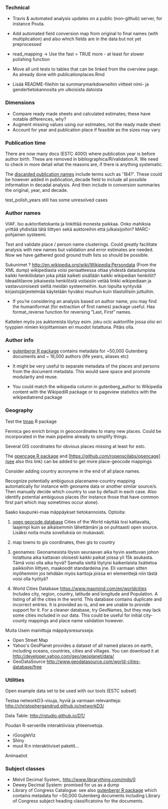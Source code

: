 ### Technical

 * Travis & automated analysis updates on a public (non-github)
   server, for instance Pouta.

 * Add automated field conversion map from original to final names
   (with multiplication) and also which fields are in the data but not
   yet preprocessed

 * read_mapping -> Use the fast = TRUE more - at least for slower
   polishing function

 * Move all unit tests to tables that can be linked from the overview
   page. As already done with publicationplaces.Rmd

 * Lisää README-fileihin tai summarymarkdowneihin viitteet nimi- ja
   gendertietokannosita ym ulkoisista datoista


### Dimensions

  * Compare ready made sheets and calculated estimates; these have
    notable differences, why?
  * Augment missing values using our estimates, not the ready made sheet 
  * Account for year and publication place if feasible as the sizes may vary


### Publication time

There are now many docs (ESTC 4000) where publication year is before
author birth. These are removed in bibliographica/R/validation.R. We
need to check in more detail what the reasons are, if there is
anything systematic.

The [discarded publication
names](https://github.com/rOpenGov/fennica/blob/master/inst/examples/output.tables/publication_year_discarded.csv)
include terms such as '184?'. These could be however added in
publication_decade field to include all possible information in
decadal analysis. And then include in conversion summaries the
original, year, and decade.

test_polish_years still has some unresolved cases


### Author names

VIAF. Iso auktoritietokanta ja linkittää monesta paikkaa. Onko
mahiksia yrittää yhdistää tätä liittyen sekä auktoreihin että
julkaisijoihin? MARC-pohjainen systeemi.

Test and validate place / person name clusterings. Could greatly
facilitate analysis with new names but validation and error estimates
are needed. Now we have gathered good ground truth lists so should be
possible.

Sukunimet ?  http://en.wikipedia.org/wiki/Wikipedia:Persondata (From
the XML dump) wikipediasta voisi periaatteessa ottaa yhdestä
datadumpista kaikki henkilödatan joka pitää kaiketi sisällään kaikki
wikipedian henkilöt? Ideaalitilanne jokaisesta henkilöstä voitaisiin
vetää linkki wikipediaan ja vastavuoroisesti sieltä meidän
systeemeihin. kun lopulta syntyvää kirjastojärjestelmää käytetään
hyväksi muuhun kuin tilastollisiin juttuihin.

 * If you’re considering an analysis based on author name, you may
   find the humaniformat (for extraction of first names) package
   useful. Has format_reverse function for reversing “Last, First”
   names.

Kattelen myös jos auktoreista löytyy esim. joku oclc auktorifile jossa
olisi eri tyyppien nimien kirjoittamisen eri muodot listattuna. Pitäis
olla.


### Author info

 * [gutenbergr R package](https://cran.rstudio.com/web/packages/gutenbergr/vignettes/intro.html) contains metadata for ~50,000 Gutenberg documents and ~ 16,000 authors (life years, aliases etc) 

 * It might be very useful to separate metadata of the places and
   persons from the document metadata. This would save space and
   promote modularity and reuse.

 * You could match the wikipedia column in gutenberg_author to
   Wikipedia content with the WikipediR package or to pageview
   statistics with the wikipediatrend package


### Geography

Test the [tmap](https://cran.r-project.org/web/packages/tmap/vignettes/tmap-nutshell.html) R package

Fennica geo enrich brings in geocoordinates to many new places. Could
be incorporated in the main pipeline already to simplify things.

Several GIS coordinates for obvious places missing at least for estc.

The [opencage R
package](https://cran.r-project.org/web/packages/opencage/vignettes/opencage.html)
and [https://github.com/ropenscilabs/opencage](see also this link) can be added
to get more place-geocode mappings

Consider adding country acronyme in the end of all place names.

Recognize potentially ambiguous placename-country mapping
automatically for instance with geoname data or another similar
source/s. Then manually decide which country to use by default in each
case. Also identify potential ambiguous places (for instance those
that have common first part which may sometimes occur alone).

Saako kaupunki-maa mäppäykset tietokannoista. Optioita:

1) [open geocode
   database](http://www.opengeocode.org/download.php#cities) Cities of
   the World näyttää tosi kattavalta, laajempi kuin se aikaisemmin
   lähettämäni ja on puhtaasti open source. Lisäksi noita muita
   sovelluksia on mukavasti.

2) map towns to gis coordinates, then gis to country

3) geonames: Geonamesista löysin seuraavan aika hyvin asettuvan johon
   listattuna aika kattavan oloisesti kaikki paikat joissa yli 15k
   asukasta. Tämä voisi olla aika hyvä? Samalla sieltä löytyisi
   kaikenlaista lisätietoa paikkoihin liittyen, maakoodit standardeina
   jne. Eli varmaan sitten myöhemmin jos tehdään myös karttoja joissa
   eri elementtejä niin tästä voisi olla hyötyä?

4) World Cities Database https://www.maxmind.com/en/worldcities
  Includes city, region, country, latitude and longitude and
  Population. A listing of all the cities in the world. This database
  contains duplicate and incorrect entries. It is provided as-is, and
  we are unable to provide support for it. For a cleaner database, try
  GeoNames, but they may lack some cities included in our data. This
  could be useful for initial city-county mappings and place name
  validation however.

Muita Usein mainittuja mäppäysresursseja:
- Open Street Map
- Yahoo's GeoPlanet provides a dataset of all named places on earth,
  including oceans, countries, cities and villages. You can download
  it at http://developer.yahoo.com/geo/geoplanet/data/
- GeoDataSource http://www.geodatasource.com/world-cities-database/free


### Utilities

Open example data set to be used with our tools (ESTC subset)

Testaa networkD3-visuja, hyviä ja varmaan relevantteja:
http://christophergandrud.github.io/networkD3/

Data Table: http://rstudio.github.io/DT/

Poudan R-serverille interaktiivisia yhteenvetoja.
- rGoogleViz
- Shiny
- muut R:n interaktiiviset paketit...

Animaatiot

### Subject classes

 * Melvil Decimal System_ http://www.librarything.com/mds/0
 * Dewey Decimal System: promised for us as a dump
 * Library of Congress Catalogue: see also [gutenbergr R
   package](https://cran.rstudio.com/web/packages/gutenbergr/vignettes/intro.html) which
   contains metadata for ~50,000 Gutenberg documents including Library
   of Congress subject heading classificatoins for the documents.

